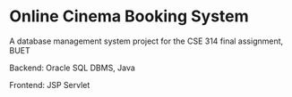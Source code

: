# Online Cinema Booking System

A database management system project for the CSE 314 final assignment, BUET

Backend: Oracle SQL DBMS, Java

Frontend: JSP Servlet

